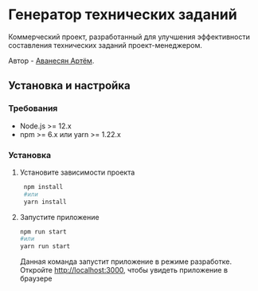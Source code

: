 # Генератор технических заданий

Коммерческий проект, разработанный для улучшения эффективности составления технических заданий проект-менеджером.

Автор - [Аванесян Артём](https://vk.com/id80764079).

## Установка и настройка

### Требования

- Node.js >= 12.x
- npm >= 6.x или yarn >= 1.22.x

### Установка

1. Установите зависимости проекта
   ```bash
    npm install
    #или
    yarn install
   ```
2. Запустите приложение
   ```bash
   npm run start
   #или
   yarn run start
   ```
   Данная команда запустит приложение в режиме разработке.\
   Откройте [http://localhost:3000](http://localhost:3000), чтобы увидеть приложение в браузере
